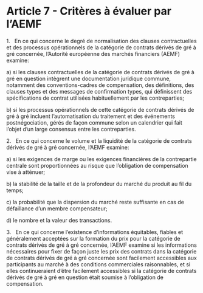 # Article 7 - Critères à évaluer par l’AEMF


1.   En ce qui concerne le degré de normalisation des clauses contractuelles et des processus opérationnels de la catégorie de contrats dérivés de gré à gré concernée, l’Autorité européenne des marchés financiers (AEMF) examine:

a) si les clauses contractuelles de la catégorie de contrats dérivés de gré à gré en question intègrent une documentation juridique commune, notamment des conventions-cadres de compensation, des définitions, des clauses types et des messages de confirmation types, qui définissent des spécifications de contrat utilisées habituellement par les contreparties;

b) si les processus opérationnels de cette catégorie de contrats dérivés de gré à gré incluent l’automatisation du traitement et des événements postnégociation, gérés de façon commune selon un calendrier qui fait l’objet d’un large consensus entre les contreparties.

2.   En ce qui concerne le volume et la liquidité de la catégorie de contrats dérivés de gré à gré concernée, l’AEMF examine:

a) si les exigences de marge ou les exigences financières de la contrepartie centrale sont proportionnées au risque que l’obligation de compensation vise à atténuer;

b) la stabilité de la taille et de la profondeur du marché du produit au fil du temps;

c) la probabilité que la dispersion du marché reste suffisante en cas de défaillance d’un membre compensateur;

d) le nombre et la valeur des transactions.

3.   En ce qui concerne l’existence d’informations équitables, fiables et généralement acceptées sur la formation du prix pour la catégorie de contrats dérivés de gré à gré concernée, l’AEMF examine si les informations nécessaires pour fixer de façon juste les prix des contrats dans la catégorie de contrats dérivés de gré à gré concernée sont facilement accessibles aux participants au marché à des conditions commerciales raisonnables, et si elles continueraient d’être facilement accessibles si la catégorie de contrats dérivés de gré à gré en question était soumise à l’obligation de compensation.
